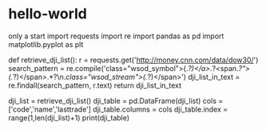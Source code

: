 # hello-world
only a start
import requests
import re
import pandas as pd
import matplotlib.pyplot as plt

def retrieve_dji_list():
    r = requests.get('http://money.cnn.com/data/dow30/')
    search_pattern = re.compile('class="wsod_symbol">(.*?)<\/a>.*?<span.*?">(.*?)<\/span>.*?\n.*class="wsod_stream">(.*?)<\/span>')
    dji_list_in_text = re.findall(search_pattern, r.text)
    return dji_list_in_text

dji_list = retrieve_dji_list()
dji_table = pd.DataFrame(dji_list)
cols = ['code','name','lasttrade']
dji_table.columns = cols
dji_table.index = range(1,len(dji_list)+1)
print(dji_table)
